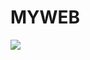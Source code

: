 # MYWEB

![](https://github.com/MAL-iu/MYWEB/blob/main/picture/%E6%9C%AA%E5%91%BD%E5%90%8D%E6%96%87%E4%BB%B6.png)
